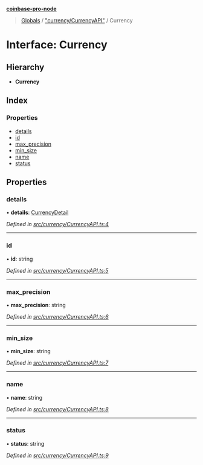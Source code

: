 **[coinbase-pro-node](../README.md)**

> [Globals](../globals.md) / ["currency/CurrencyAPI"](../modules/_currency_currencyapi_.md) / Currency

# Interface: Currency

## Hierarchy

- **Currency**

## Index

### Properties

- [details](_currency_currencyapi_.currency.md#details)
- [id](_currency_currencyapi_.currency.md#id)
- [max_precision](_currency_currencyapi_.currency.md#max_precision)
- [min_size](_currency_currencyapi_.currency.md#min_size)
- [name](_currency_currencyapi_.currency.md#name)
- [status](_currency_currencyapi_.currency.md#status)

## Properties

### details

• **details**: [CurrencyDetail](_currency_currencyapi_.currencydetail.md)

_Defined in [src/currency/CurrencyAPI.ts:4](https://github.com/bennycode/coinbase-pro-node/blob/e431220/src/currency/CurrencyAPI.ts#L4)_

---

### id

• **id**: string

_Defined in [src/currency/CurrencyAPI.ts:5](https://github.com/bennycode/coinbase-pro-node/blob/e431220/src/currency/CurrencyAPI.ts#L5)_

---

### max_precision

• **max_precision**: string

_Defined in [src/currency/CurrencyAPI.ts:6](https://github.com/bennycode/coinbase-pro-node/blob/e431220/src/currency/CurrencyAPI.ts#L6)_

---

### min_size

• **min_size**: string

_Defined in [src/currency/CurrencyAPI.ts:7](https://github.com/bennycode/coinbase-pro-node/blob/e431220/src/currency/CurrencyAPI.ts#L7)_

---

### name

• **name**: string

_Defined in [src/currency/CurrencyAPI.ts:8](https://github.com/bennycode/coinbase-pro-node/blob/e431220/src/currency/CurrencyAPI.ts#L8)_

---

### status

• **status**: string

_Defined in [src/currency/CurrencyAPI.ts:9](https://github.com/bennycode/coinbase-pro-node/blob/e431220/src/currency/CurrencyAPI.ts#L9)_
